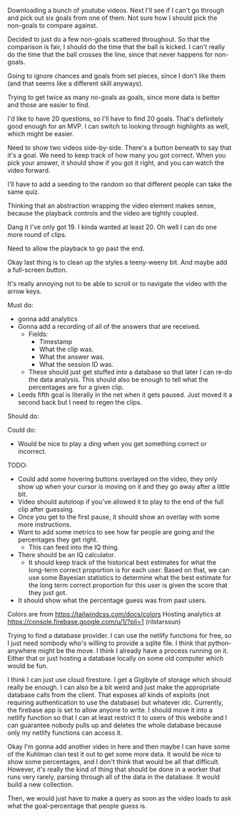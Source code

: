 Downloading a bunch of youtube videos. Next I'll see if I can't go through and pick out six goals from one of them. Not sure how I should pick the non-goals to compare against.

Decided to just do a few non-goals scattered throughout. So that the comparison is fair, I should do the time that the ball is kicked. I can't really do the time that the ball crosses the line, since that never happens for non-goals.

Going to ignore chances and goals from set pieces, since I don't like them (and that seems like a different skill anyways).

Trying to get twice as many no-goals as goals, since more data is better and those are easier to find.

I'd like to have 20 questions, so I'll have to find 20 goals. That's definitely good enough for an MVP. I can switch to looking through highlights as well, which might be easier.


Need to show two videos side-by-side. There's a button beneath to say that it's a goal. We need to keep track of how many you got correct. When you pick your answer, it should show if you got it right, and you can watch the video forward.

I'll have to add a seeding to the random so that different people can take the same quiz.




Thinking that an abstraction wrapping the video element makes sense, because the playback controls and the video are tightly coupled.


Dang it I've only got 19. I kinda wanted at least 20. Oh well I can do one more round of clips.

Need to allow the playback to go past the end.


Okay last thing is to clean up the styles a teeny-weeny bit. And maybe add a full-screen button.

It's really annoying not to be able to scroll or to navigate the video with the arrow keys.


Must do:
- gonna add analytics
- Gonna add a recording of all of the answers that are received.
    - Fields:
        - Timestamp
        - What the clip was.
        - What the answer was.
        - What the session ID was.
    - These should just get stuffed into a database so that later I can re-do the data analysis. This should also be enough to tell what the percentages are for a given clip.
- Leeds fifth goal is literally in the net when it gets paused. Just moved it a second back but I need to regen the clips.

Should do:

Could do:
- Would be nice to play a ding when you get something correct or incorrect.


TODO:
- Could add some hovering buttons overlayed on the video, they only show up when your cursor is moving on it and they go away after a little bit.
- Video should autoloop if you've allowed it to play to the end of the full clip after guessing.
- Once you get to the first pause, it should show an overlay with some more instructions.
- Want to add some metrics to see how far people are going and the percentages they get right.
    - This can feed into the IQ thing.
- There should be an IQ calculator.
    - It should keep track of the historical best estimates for what the long-term correct proportion is for each user. Based on that, we can use some Bayesian statistics to determine what the best estimate for the long term correct proportion for this user is given the score that they just got.
- It should show what the percentage guess was from past users.

Colors are from https://tailwindcss.com/docs/colors
Hosting analytics at https://console.firebase.google.com/u/1/?pli=1 (rilstarssun)


Trying to find a database provider. I can use the netlify functions for free, so I just need sombody who's willing to provide a sqlite file.
I think that python-anywhere might be the move. I think I already have a process running on it. Either that or just hosting a database locally on some old computer which would be fun.

I think I can just use cloud firestore. I get a Gigibyte of storage which should really be enough.
I can also be a bit weird and just make the appropriate database calls from the client. That exposes all kinds of exploits (not requiring authentication to use the database) but whatever idc.
Currently, the firebase app is set to allow anyone to write. I should move it into a netlify function so that I can at least restrict it to users of this website and I can guarantee nobody pulls up and deletes the whole database because only my netlify functions can access it.


Okay I'm gonna add another video in here and then maybe I can have some of the Kuhlman clan test it out to get some more data. It would be nice to show some percentages, and I don't think that would be all that difficult. However, it's really the kind of thing that should be done in a worker that runs very rarely, parsing through all of the data in the database. It would build a new collection.

Then, we would just have to make a query as soon as the video loads to ask what the goal-percentage that people guess is.
